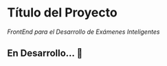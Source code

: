 # Título del Proyecto

_FrontEnd para el Desarrollo de Exámenes Inteligentes_

## En Desarrollo... 🚀